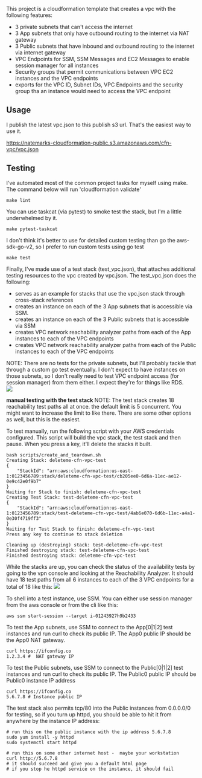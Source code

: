 This project is a cloudformation template that creates a vpc with the following features:

- 3 private subnets that can't access the internet
- 3 App subnets that only have outbound routing to the internet via NAT gateway
- 3 Public subnets that have inbound and outbound routing to the internet via internet gateway
- VPC Endpoints for SSM, SSM Messages and EC2 Messages to enable session manager for all instances
- Security groups that permit communications between VPC EC2 instances and the VPC endpoints
- exports for the VPC ID, Subnet IDs, VPC Endpoints and the security group tha an instance would need to access the VPC
  endpoint

## Usage

I publish the latest vpc.json to this publish s3 url. That's the easiest way to use it.

https://natemarks-cloudformation-public.s3.amazonaws.com/cfn-vpc/vpc.json

## Testing

I've automated most of the common project tasks for myself using make. The command below will run 'cloudformation
validate'

```shell
make lint
```

You can use taskcat (via pytest) to smoke test the stack, but I'm a little underwhelmed by it.

```shell
make pytest-taskcat
```

I don't think it's better to use for detailed custom testing than go the aws-sdk-go-v2, so I prefer to run custom tests
using go test

```shell
make test
```

Finally, I've made use of a test stack (test_vpc.json), that attaches additional testing resources to the vpc created by
vpc.json. The test_vpc.json does the following:

- serves as an example for stacks that use the vpc.json stack through cross-stack references
- creates an instance on each of the 3 App subnets that is accessible via SSM.
- creates an instance on each of the 3 Public subnets that is accessible via SSM
- creates VPC network reachability analyzer paths from each of the App instances to each of the VPC endpoints
- creates VPC network reachability analyzer paths from each of the Public instances to each of the VPC endpoints

NOTE: There are no tests for the private subnets, but I'll probably tackle that through a custom go test eventually. I
don't expect to have instances on those subnets, so I don't really need to test VPC endpoint access (for session
manager) from them either. I expect they're for things like RDS.  
![](network-reachability-test-limit.png)

**manual testing with the test stack**
NOTE: The test stack creates 18 reachability test paths all at once. the default limit is 5 concurrent. You might want
to increase the limit to like there. There are some other options as well, but this is the easiest.

To test manually, run the following script with your AWS credentials configured. This script will build the vpc stack,
the test stack and then pause. When you press a key, it'll delete the stacks it built.

```shell
bash scripts/create_and_teardown.sh
Creating Stack: deleteme-cfn-vpc-test
{
    "StackId": "arn:aws:cloudformation:us-east-1:0123456789:stack/deleteme-cfn-vpc-test/cb205ee0-6d6a-11ec-ae12-0e9c42e0f9b7"
}
Waiting for Stack to finish: deleteme-cfn-vpc-test
Creating Test Stack: test-deleteme-cfn-vpc-test
{
    "StackId": "arn:aws:cloudformation:us-east-1:0123456789:stack/test-deleteme-cfn-vpc-test/4ab6e070-6d6b-11ec-a4a1-0e30f4719ff3"
}
Waiting for Test Stack to finish: deleteme-cfn-vpc-test
Press any key to continue to stack deletion

Cleaning up (destroying) stack: test-deleteme-cfn-vpc-test
Finished destroying stack: test-deleteme-cfn-vpc-test
Finished destroying stack: deleteme-cfn-vpc-test
```

While the stacks are up, you can check the status of the availability tests by going to the vpn console and looking at
the Reachability Analyzer. It should have 18 test paths from all 6 instances to each of the 3 VPC endpoints for a total
of 18 like this:
![](network_reachability.png)

To shell into a test instance, use SSM. You can either use session manager from the aws console or from the cli like
this:

```shell
aws ssm start-session --target i-01243927h9b2433
```

To test the App subnets, use SSM to connect to the App[0|1|2] test instances and run curl to check its public IP. The
App0 public IP should be the App0 NAT gateway.

```shell
curl https://ifconfig.co
1.2.3.4 #  NAT gateway IP
```

To test the Public subnets, use SSM to connect to the Public[0|1|2] test instances and run curl to check its public IP.
The Public0 public IP should be Public0 instance IP address

```shell
curl https://ifconfig.co
5.6.7.8 # Instance public IP
```

The test stack also permits tcp/80 into the Public instances from 0.0.0.0/0 for testing, so if you turn up httpd, you
should be able to hit it from anywhere by the instance IP address:

```shell
# run this on the public instance with the ip address 5.6.7.8
sudo yum install -y httpd
sudo systemctl start httpd

```

```shell
# run this on some other internet host -  maybe your workstation
curl http://5.6.7.8
# it should succeed and give you a default html page
# if you stop he httpd service on the instance, it should fail
```
